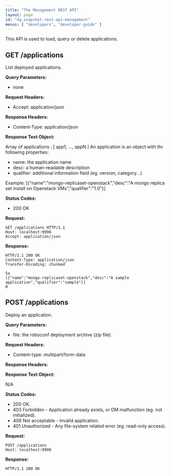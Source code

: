 ```yaml
---
title: "The Management REST API"
layout: page
id: "dg.snapshot.rest-api-management"
menus: [ "developers", "developer-guide" ]
---
```


This API is used to load, query or delete applications.

## GET /applications

List deployed applications.

**Query Parameters:**

- none

**Request Headers:**

- Accept: application/json

**Response Headers:**

- Content-Type: application/json

**Response Text Object:**

Array of applications : [ app1, ..., appN ]
An application is an object with thr following properties:
* name: the application name
* desc: a human-readable description
* qualifier: additional information field (eg. version, category...)
 
Example:
[{"name":"mongo-replicaset-openstack","desc":"A mongo replica set install on Openstack VMs","qualifier":"1.0"}]


**Status Codes:**

- 200 OK

**Request:**

    GET /applications HTTP/1.1
    Host: localhost:9998
    Accept: application/json

**Response:**

    HTTP/1.1 200 OK
    Content-Type: application/json
    Transfer-Encoding: chunked

    5a
    [{"name":"mongo-replicaset-openstack","desc":"A sample application","qualifier":"sample"}]
    0

## POST /applications

Deploy an application.

**Query Parameters:**

- file: the roboconf deployment archive (zip file).

**Request Headers:**

- Content-type: multipart/form-data

**Response Headers:**

**Response Text Object:**

N/A

**Status Codes:**

- 200 OK.
- 403 Forbidden - Application already exists, or DM malfunction (eg. not initialized).
- 406 Not acceptable - Invalid application.
- 401 Unauthorized - Any file-system related error (eg. read-only access).

**Request:**

    POST /applications
    Host: localhost:9998

**Response:**

    HTTP/1.1 200 OK
    
